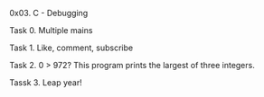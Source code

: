 0x03. C - Debugging

Task 0. Multiple mains


Task 1. Like, comment, subscribe


Task 2. 0 > 972?
This program prints the largest of three integers.


Tassk 3. Leap year!
